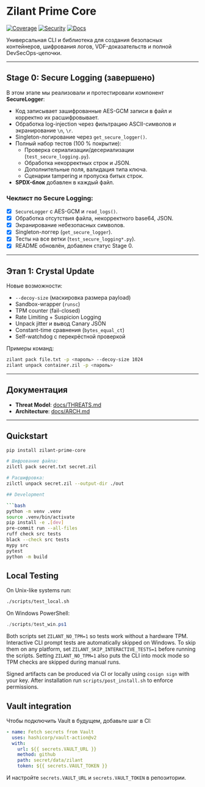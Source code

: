 # Zilant Prime Core

[![Coverage](https://img.shields.io/codecov/c/github/QuantumKeyUYU/zilant-prime-core?branch=main)](https://codecov.io/gh/QuantumKeyUYU/zilant-prime-core) [![Security](https://img.shields.io/badge/security-scan-passed-success.svg)](https://github.com/QuantumKeyUYU/zilant-prime-core/security) [![Docs](https://img.shields.io/badge/docs-available-blue.svg)](./docs/ARCH.md)

Универсальная CLI и библиотека для создания безопасных контейнеров, шифрования логов, VDF-доказательств и полной DevSecOps-цепочки.

---

## Stage 0: Secure Logging (завершено)

В этом этапе мы реализовали и протестировали компонент **SecureLogger**:

- Код записывает зашифрованные AES-GCM записи в файл и корректно их расшифровывает.
- Обработка log-injection через фильтрацию ASCII-символов и экранирование `\n`, `\r`.
- Singleton-логирование через `get_secure_logger()`.
- Полный набор тестов (100 % покрытие):
  - Проверка сериализации/десериализации (`test_secure_logging.py`).
  - Обработка некорректных строк и JSON.
  - Дополнительные поля, валидация типа ключа.
  - Сценарии tampering и пропуска битых строк.
- **SPDX-блок** добавлен в каждый файл.

### Чеклист по Secure Logging:
- [x] `SecureLogger` с AES-GCM и `read_logs()`.
- [x] Обработка отсутствия файла, некорректного base64, JSON.
- [x] Экранирование небезопасных символов.
- [x] Singleton-логгер (`get_secure_logger`).
- [x] Тесты на все ветки (`test_secure_logging*.py`).
- [x] README обновлён, добавлен статус Stage 0.

---

## Этап 1: Crystal Update

Новые возможности:

- `--decoy-size` (маскировка размера payload)
- Sandbox-wrapper (`runsc`)
- TPM counter (fail-closed)
- Rate Limiting + Suspicion Logging
- Unpack jitter и вывод Canary JSON
- Constant-time сравнения (`bytes_equal_ct`)
- Self-watchdog с перекрёстной проверкой

Примеры команд:

```bash
zilant pack file.txt -p <пароль> --decoy-size 1024
zilant unpack container.zil -p <пароль>
```

---

## Документация

- **Threat Model**: [docs/THREATS.md](docs/THREATS.md)
- **Architecture**: [docs/ARCH.md](docs/ARCH.md)

---

## Quickstart

```bash
pip install zilant-prime-core

# Шифрование файла:
zilctl pack secret.txt secret.zil

# Расшифровка:
zilctl unpack secret.zil --output-dir ./out

## Development

```bash
python -m venv .venv
source .venv/bin/activate
pip install -e .[dev]
pre-commit run --all-files
ruff check src tests
black --check src tests
mypy src
pytest
python -m build
```

## Local Testing

On Unix-like systems run:

```bash
./scripts/test_local.sh
```

On Windows PowerShell:

```powershell
./scripts/test_win.ps1
```

Both scripts set `ZILANT_NO_TPM=1` so tests work without a hardware TPM.
Interactive CLI prompt tests are automatically skipped on Windows. To skip them on any platform, set `ZILANT_SKIP_INTERACTIVE_TESTS=1` before running the scripts.
Setting `ZILANT_NO_TPM=1` also puts the CLI into mock mode so TPM checks are skipped during manual runs.

Signed artifacts can be produced via CI or locally using `cosign sign` with your key. After installation run `scripts/post_install.sh` to enforce permissions.

## Vault integration
Чтобы подключить Vault в будущем, добавьте шаг в CI:
```yaml
- name: Fetch secrets from Vault
  uses: hashicorp/vault-action@v2
  with:
    url: ${{ secrets.VAULT_URL }}
    method: github
    path: secret/data/zilant
    token: ${{ secrets.VAULT_TOKEN }}
```
И настройте `secrets.VAULT_URL` и `secrets.VAULT_TOKEN` в репозитории.
